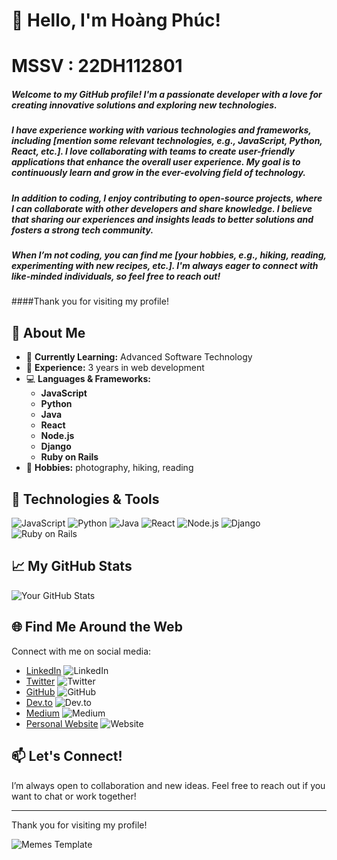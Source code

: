 # 👋 Hello, I'm Hoàng Phúc!
# MSSV : 22DH112801

##### Welcome to my GitHub profile! I'm a passionate developer with a love for creating innovative solutions and exploring new technologies.
##### I have experience working with various technologies and frameworks, including [mention some relevant technologies, e.g., JavaScript, Python, React, etc.]. I love collaborating with teams to create user-friendly applications that enhance the overall user experience. My goal is to continuously learn and grow in the ever-evolving field of technology.

##### In addition to coding, I enjoy contributing to open-source projects, where I can collaborate with other developers and share knowledge. I believe that sharing our experiences and insights leads to better solutions and fosters a strong tech community.

##### When I’m not coding, you can find me [your hobbies, e.g., hiking, reading, experimenting with new recipes, etc.]. I'm always eager to connect with like-minded individuals, so feel free to reach out!

####Thank you for visiting my profile!

## 🚀 About Me
- 🌱 **Currently Learning:** Advanced Software Technology
- 💼 **Experience:** 3 years in web development
- 💻 **Languages & Frameworks:**
  - **JavaScript**
  - **Python**
  - **Java**
  - **React**
  - **Node.js**
  - **Django**
  - **Ruby on Rails**
- 🎨 **Hobbies:** photography, hiking, reading

## 🔧 Technologies & Tools
<div>
  <img src="https://img.shields.io/badge/JavaScript-F7DF1E?style=flat-square&logo=javascript&logoColor=black" alt="JavaScript" />
  <img src="https://img.shields.io/badge/Python-3776AB?style=flat-square&logo=python&logoColor=white" alt="Python" />
  <img src="https://img.shields.io/badge/Java-007396?style=flat-square&logo=java&logoColor=white" alt="Java" />
  <img src="https://img.shields.io/badge/React-61DAFB?style=flat-square&logo=react&logoColor=black" alt="React" />
  <img src="https://img.shields.io/badge/Node.js-339933?style=flat-square&logo=node.js&logoColor=white" alt="Node.js" />
  <img src="https://img.shields.io/badge/Django-092E20?style=flat-square&logo=django&logoColor=white" alt="Django" />
  <img src="https://img.shields.io/badge/Ruby_on_Rails-CC0000?style=flat-square&logo=ruby-on-rails&logoColor=white" alt="Ruby on Rails" />
</div>

## 📈 My GitHub Stats
![Your GitHub Stats](https://github-readme-stats.vercel.app/api?username=yourusername&show_icons=true&theme=radical)

## 🌐 Find Me Around the Web
Connect with me on social media:

- [LinkedIn](your-linkedin-url) ![LinkedIn](https://img.shields.io/badge/LinkedIn-0077B5?style=flat-square&logo=linkedin&logoColor=white) 
- [Twitter](your-twitter-url) ![Twitter](https://img.shields.io/badge/Twitter-1DA1F2?style=flat-square&logo=twitter&logoColor=white) 
- [GitHub](your-github-url) ![GitHub](https://img.shields.io/badge/GitHub-181717?style=flat-square&logo=github&logoColor=white) 
- [Dev.to](your-devto-url) ![Dev.to](https://img.shields.io/badge/Dev.to-0A0A0A?style=flat-square&logo=devdotto&logoColor=white) 
- [Medium](your-medium-url) ![Medium](https://img.shields.io/badge/Medium-00AB6C?style=flat-square&logo=medium&logoColor=white) 
- [Personal Website](your-portfolio-url) ![Website](https://img.shields.io/badge/Website-FF5722?style=flat-square&logo=googlechrome&logoColor=white)


## 📫 Let's Connect!
I’m always open to collaboration and new ideas. Feel free to reach out if you want to chat or work together!

---

Thank you for visiting my profile!

![Memes Template]([https://github.com/user-attachments/assets/eb477d94-c9fc-4f03-8da2-47b93065cfea](https://www.google.com/search?q=GIF+Funny+IT&sca_esv=339a018dea4bc811&udm=2&biw=1920&bih=963&ei=KQwSZ4n7HurO2roPhbiLqA4&ved=0ahUKEwjJs9GQspeJAxVqp1YBHQXcAuUQ4dUDCBA&uact=5&oq=GIF+Funny+IT&gs_lp=Egxnd3Mtd2l6LXNlcnAiDEdJRiBGdW5ueSBJVDIEEAAYHjIEEAAYHjIGEAAYCBgeMgYQABgIGB4yBhAAGAgYHjIGEAAYCBgeMgYQABgIGB4yBhAAGAgYHjIGEAAYCBgeMgYQABgIGB5IngxQlgFY1QVwAXgAkAEAmAFKoAHcAaoBATO4AQPIAQD4AQGYAgSgAuoBwgIKEAAYgAQYQxiKBcICBhAAGAcYHsICBRAAGIAEwgIHEAAYgAQYE8ICBhAAGBMYHsICChAAGBMYCBgKGB7CAggQABgTGAgYHpgDAIgGAZIHATSgB-AQ&sclient=gws-wiz-serp#vhid=nN86qwp9tDIZOM&vssid=mosaic))
